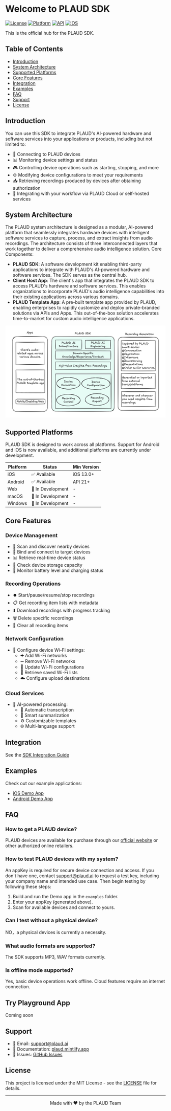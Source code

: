 # Welcome to PLAUD SDK

[![License](https://img.shields.io/badge/license-MIT-blue.svg)](LICENSE)
[![Platform](https://img.shields.io/badge/platform-Android%20%7C%20iOS-lightgrey.svg)](https://github.com/Plaud-AI/plaud-sdk)
[![API](https://img.shields.io/badge/API-21%2B-brightgreen.svg?style=flat)](https://android-arsenal.com/api?level=21)
[![iOS](https://img.shields.io/badge/iOS-13.0%2B-brightgreen.svg?style=flat)](https://developer.apple.com/ios/)


This is the official hub for the PLAUD SDK. 

## Table of Contents

- [Introduction](#introduction)
- [System Architecture](#system-architecture)
- [Supported Platforms](#supported-platforms)
- [Core Features](#core-features)
- [Integration](#integration)
- [Examples](#examples)
- [FAQ](#faq)
- [Support](#support)
- [License](#license)

## Introduction

You can use this SDK to integrate PLAUD's AI-powered hardware and software services into your applications or products, including but not limited to:

- 🔌&nbsp;Connecting to PLAUD devices
- 📊&nbsp;Monitoring device settings and status
- 🎮&nbsp;Controlling device operations such as starting, stopping, and more
- ⚙️&nbsp;Modifying device configurations to meet your requirements
- 📥&nbsp;Retrieving recordings produced by devices after obtaining authorization
- 🔄&nbsp;Integrating with your workflow via PLAUD Cloud or self-hosted services

## System Architecture

The PLAUD system architecture is designed as a modular, AI-powered platform that seamlessly integrates hardware devices with intelligent software services to capture, process, and extract insights from audio recordings. The architecture consists of three interconnected layers that work together to deliver a comprehensive audio intelligence solution. Core Components:

- **PLAUD SDK**: A software development kit enabling third-party applications to integrate with PLAUD's AI-powered hardware and software services. The SDK serves as the central hub.
- **Client Host App**: The client's app that integrates the PLAUD SDK to access PLAUD's hardware and software services. This enables organizations to incorporate PLAUD's audio intelligence capabilities into their existing applications across various domains.
- **PLAUD Template App**: A pre-built template app provided by PLAUD, enabling enterprises to rapidly customize and deploy private-branded solutions via APIs and Apps. This out-of-the-box solution accelerates time-to-market for custom audio intelligence applications.

<p align="center">
  <img  src="/assets/outline-light.png">
</p>

## Supported Platforms

PLAUD SDK is designed to work across all platforms. ​Support for Android and iOS is now available, and additional platforms are currently under development.

| Platform | Status | Min Version |
|----------|--------|-------------|
| iOS      | ✅ Available | iOS 13.0+ |
| Android  | ✅ Available | API 21+ |
| Web      | 🚧 In Development | - |
| macOS    | 🚧 In Development | - |
| Windows  | 🚧 In Development | - |

## Core Features

### Device Management
- 📡 Scan and discover nearby devices
- 🔗 Bind and connect to target devices
- 📊 Retrieve real-time device status
- 💾 Check device storage capacity
- 🔋 Monitor battery level and charging status

### Recording Operations
- ⏺️ Start/pause/resume/stop recordings
- 📋 Get recording item lists with metadata
- ⬇️ Download recordings with progress tracking
- 🗑️ Delete specific recordings
- 🧹 Clear all recording items

### Network Configuration
- 📶 Configure device Wi-Fi settings:
  - ➕ Add Wi-Fi networks
  - ➖ Remove Wi-Fi networks
  - 🔧 Update Wi-Fi configurations
  - 📝 Retrieve saved Wi-Fi lists
  - ☁️ Configure upload destinations

### Cloud Services
- 🤖 AI-powered processing:
  - 🎯 Automatic transcription
  - 📝 Smart summarization
  - ⚙️ Customizable templates
  - 🌐 Multi-language support

## Integration

See the [SDK Integration Guide](https://github.com/Plaud-AI/plaud-sdk/blob/main/docs/sdk-integration-guide.md)

## Examples

Check out our example applications:

- [iOS Demo App](https://github.com/Plaud-AI/plaud-sdk/tree/main/examples/ios-demo)
- [Android Demo App](https://github.com/Plaud-AI/plaud-sdk/tree/main/examples/android-demo)

## FAQ

### How to get a PLAUD device?
PLAUD devices are available for purchase through our [official website](https://www.plaud.ai/) or other authorized online retailers.

### How to test PLAUD devices with my system?
An appKey is required for secure device connection and access. If you don't have one, contact support@plaud.ai to request a test key, including your company name and intended use case. Then begin testing by following these steps:  
1. Build and run the Demo app in the `examples` folder.  
2. Enter your appKey (generated above).  
3. Scan for available devices and connect to yours.

### Can I test without a physical device?
NO，​a physical devices is currently a necessity.

### What audio formats are supported?
The SDK supports MP3, WAV formats currently.

### Is offline mode supported?
Yes, basic device operations work offline. Cloud features require an internet connection.


## Try Playground App
Coming soon

## Support

- 📧 Email: support@plaud.ai
- 📖 Documentation: [plaud.mintlify.app](https://plaud.mintlify.app)
- 🐛 Issues: [GitHub Issues](https://github.com/Plaud-AI/plaud-sdk/issues)

## License

This project is licensed under the MIT License - see the [LICENSE](LICENSE) file for details.

---

<p align="center">
  Made with ❤️ by the PLAUD Team
</p> 
